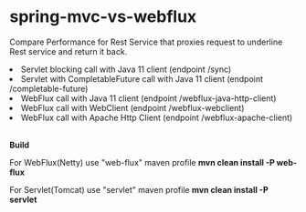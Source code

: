 # spring-mvc-vs-webflux

Compare Performance for Rest Service that proxies request to underline Rest service and return it back.
<un>
<li> Servlet blocking call with Java 11 client (endpoint /sync) </li>
<li> Servlet with CompletableFuture call with Java 11 client (endpoint /completable-future) </li>
<li> WebFlux call with Java 11 client (endpoint /webflux-java-http-client) </li>
<li> WebFlux call with WebClient (endpoint /webflux-webclient) </li>
<li> WebFlux call with Apache Http Client (endpoint /webflux-apache-client) </li>
</un>
<br>

**Build**

For WebFlux(Netty) use "web-flux" maven profile
**mvn clean install -P web-flux**

For Servlet(Tomcat) use "servlet" maven profile
**mvn clean install -P servlet**
